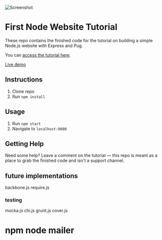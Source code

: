 ![Screenshot](https://res.cloudinary.com/turnup/image/upload/v1526512881/homepage-cards.png)

# First Node Website Tutorial

These repo contains the finished code for the tutorial on building a simple Node.js website with Express and Pug.

You can [access the tutorial here](https://freshman.tech/learn-node).

[Live demo](https://node-express-pug.herokuapp.com/)

## Instructions
1. Clone repo
2. Run `npm install`

## Usage
1. Run `npm start`
2. Navigate to `localhost:8080`

## Getting Help

Need some help? Leave a comment on the tutorial — this repo is meant as a place to grab the finished code and isn't a support channel.

## future implementations
backbone.js
require.js

### testing
mocka.js
chi.js
grunt.js
cover.js



# npm node mailer




